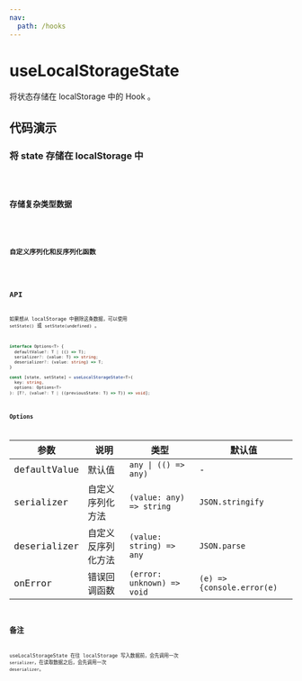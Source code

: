 ```yaml
---
nav:
  path: /hooks
---
```


# useLocalStorageState

将状态存储在 localStorage 中的 Hook 。

## 代码演示

### 将 state 存储在 localStorage 中

<code src="./demo/demo1.tsx" />

### 存储复杂类型数据

<code src="./demo/demo2.tsx" />

### 自定义序列化和反序列化函数

<code src="./demo/demo3.tsx" />

## API

如果想从 localStorage 中删除这条数据，可以使用 `setState()` 或 `setState(undefined)` 。

```typescript
interface Options<T> {
  defaultValue?: T | (() => T);
  serializer?: (value: T) => string;
  deserializer?: (value: string) => T;
}

const [state, setState] = useLocalStorageState<T>(
  key: string,
  options: Options<T>
): [T?, (value?: T | ((previousState: T) => T)) => void];
```

### Options

| 参数         | 说明               | 类型                       | 默认值                     |
| ------------ | ------------------ | -------------------------- | -------------------------- |
| defaultValue | 默认值             | `any \| (() => any)`       | -                          |
| serializer   | 自定义序列化方法   | `(value: any) => string`   | `JSON.stringify`           |
| deserializer | 自定义反序列化方法 | `(value: string) => any`   | `JSON.parse`               |
| onError      | 错误回调函数       | `(error: unknown) => void` | `(e) => {console.error(e)` |

## 备注

useLocalStorageState 在往 localStorage 写入数据前，会先调用一次 `serializer`，在读取数据之后，会先调用一次 `deserializer`。
